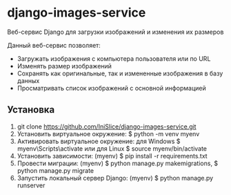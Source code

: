 # django-images-service
Веб-сервис Django для загрузки изображений и изменения их размеров

Данный веб-сервис позволяет:
- Загружать изображения с компьютера пользователя или по URL
- Изменять размер изображений
- Сохранять как оригинальные, так и измененные изображения в базу данных
- Просматривать список изображений с основной информацией


## Установка
1. git clone <https://github.com/IniSlice/django-images-service.git>
2. Установить виртуальное окружение: $ python -m venv myenv
3. Активировать виртуальное окружение: для Windows $ myenv\Scripts\activate или для Linux $ source myenv/bin/activate
4. Установить зависимости: (myenv) $ pip install -r requirements.txt
5. Провести миграции: (myenv) $ python manage.py makemigrations, $ python manage.py migrate
6. Запустить локальный сервер Django: (myenv) $ python manage.py runserver
